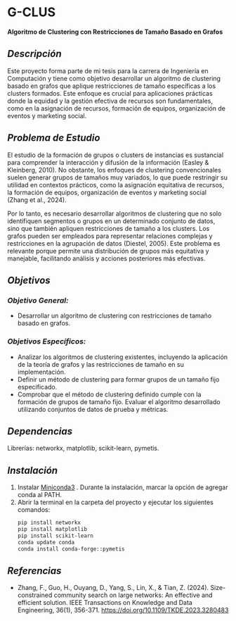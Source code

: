 # **G-CLUS**
**Algoritmo de Clustering con Restricciones de Tamaño Basado en Grafos**

## _**Descripción**_
Este proyecto forma parte de mi tesis para la carrera de Ingeniería en Computación y tiene como objetivo desarrollar un algoritmo de clustering basado en grafos que aplique restricciones de tamaño específicas a los clusters formados. Este enfoque es crucial para aplicaciones prácticas donde la equidad y la gestión efectiva de recursos son fundamentales, como en la asignación de recursos, formación de equipos, organización de eventos y marketing social.

## _**Problema de Estudio**_
El estudio de la formación de grupos o clusters de instancias es sustancial para comprender la interacción y difusión de la información (Easley & Kleinberg, 2010). No obstante, los enfoques de clustering convencionales suelen generar grupos de tamaños muy variados, lo que puede restringir su utilidad en contextos prácticos, como la asignación equitativa de recursos, la formación de equipos, organización de eventos y marketing social (Zhang et al., 2024).

Por lo tanto, es necesario desarrollar algoritmos de clustering que no solo identifiquen segmentos o grupos en un determinado conjunto de datos, sino que también apliquen restricciones de tamaño a los clusters. Los grafos pueden ser empleados para representar relaciones complejas y restricciones en la agrupación de datos (Diestel, 2005). Este problema es relevante porque permite una distribución de grupos más equitativa y manejable, facilitando análisis y acciones posteriores más efectivas.

## _**Objetivos**_
### _**Objetivo General:**_
- Desarrollar un algoritmo de clustering con restricciones de tamaño basado en grafos.

### _**Objetivos Específicos:**_

- Analizar los algoritmos de clustering existentes, incluyendo la aplicación de la teoría de grafos y las restricciones de tamaño en su implementación.
- Definir un método de clustering para formar grupos de un tamaño fijo especificado.
- Comprobar que el método de clustering definido cumple con la formación de grupos de tamaño fijo.
Evaluar el algoritmo desarrollado utilizando conjuntos de datos de prueba y métricas.

## _**Dependencias**_
Librerías: networkx, matplotlib, scikit-learn, pymetis.

## _**Instalación**_
1. Instalar [Miniconda3](https://docs.anaconda.com/miniconda/) . Durante la instalación, marcar la opción de agregar conda al PATH.
2. Abrir la terminal en la carpeta del proyecto y ejecutar los siguientes comandos:
   ```sh
   pip install networkx
   pip install matplotlib
   pip install scikit-learn
   conda update conda
   conda install conda-forge::pymetis
    ```
## _**Referencias**_
- Zhang, F., Guo, H., Ouyang, D., Yang, S., Lin, X., & Tian, Z. (2024). Size-constrained community search on large networks: An effective and efficient solution. IEEE Transactions on Knowledge and Data Engineering, 36(1), 356-371. https://doi.org/10.1109/TKDE.2023.3280483